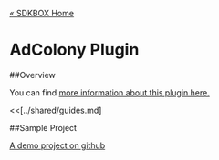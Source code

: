 [&#171; SDKBOX Home](http://sdkbox.com)

<h1>AdColony Plugin</h1>

##Overview

You can find [more information about this plugin here.](http://www.cocos2d-x.org/sdkbox/adcolony)


<<[../shared/guides.md]


##Sample Project

[A demo project on github](https://github.com/sdkbox/sdkbox-adcolony-sample)
